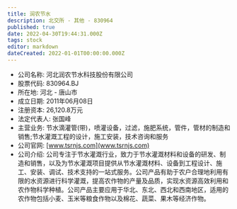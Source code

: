 ```yaml
---
title: 润农节水
description: 北交所 - 其他 - 830964
published: true
date: 2022-04-30T19:44:31.000Z
tags: stock
editor: markdown
dateCreated: 2022-01-01T00:00:00.000Z
---
```


- 公司名称: 河北润农节水科技股份有限公司
- 股票代码: 830964.BJ
- 所在地: 河北 - 唐山市
- 成立日期: 2011年06月08日
- 注册资本: 26,120.8万元
- 法定代表人: 张国峰
- 主营业务: 节水滴灌管(带)，喷灌设备，过滤，施肥系统，管件，管材的制造和销售;节水灌溉工程的设计，施工安装，技术咨询和服务
- 公司官网: [www.tsrnjs.com](www.tsrnjs.com)
- 公司介绍: 公司专注于节水灌溉行业，致力于节水灌溉材料和设备的研发、制造和销售，以及为节水灌溉项目提供从节水灌溉材料、设备到工程设计、施工、安装、调试、技术支持的一站式服务。公司产品有助于农户合理地利用有限的水资源进行科学灌溉，提高农作物的产量及品质，实现水资源高效利用和农作物科学种植。公司产品主要应用于华北、东北、西北和西南地区，适用的农作物包括小麦、玉米等粮食作物以及棉花、蔬菜、果木等经济作物。


